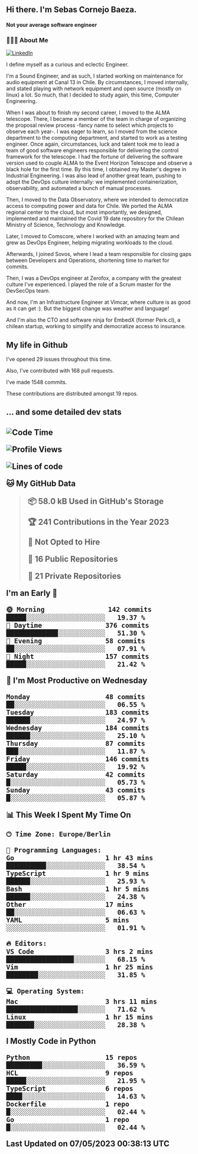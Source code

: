 <h2> Hi there.  I'm Sebas Cornejo Baeza.</h2>
<h4> Not your average software engineer</h4>
<h3> 👨🏻‍💻 About Me </h3>
<a href="http://linkedin.com/in/sebastian-cornejo-baeza/"><img alt="LinkedIn" src="https://img.shields.io/badge/Sebas%20Cornejo%20-informational?style=appveyor&logo=linkedin"></a>


I define myself as a curious and eclectic Engineer.

I'm a Sound Engineer, and as such, I started working on maintenance for audio equipment at Canal 13 in Chile.
By circumstances, I moved internally, and stated playing with network equipment and open source (mostly on linux) 
a lot. So much, that I decided to study again, this time, Computer Engineering.

When I was about to finish my second career, I moved to the ALMA telescope. There, I became a member of the team
in charge of organizing the proposal review process -fancy name to select which projects to observe each year-. 
I was eager to learn, so I moved from the science department to the computing department, and started to work as 
a testing engineer. Once again, circumstances, luck and talent took me to lead a team of good software engineers 
responsible for delivering the control framework for the telescope. I had the fortune of delivering the software
version used to couple ALMA to the Event Horizon Telescope and observe a black hole for the first time.
By this time, I obtained my Master's degree in Industrial Engineering.
I was also lead of another great team, pushing to adopt the DevOps culture internally: we implemented containerization, observability, and automated a bunch of manual processes.

Then, I moved to the Data Observatory, where we intended to democratize access to computing power
and data for Chile. We ported the ALMA regional center to the cloud, but most importantly, we designed, implemented
and maintained the Covid 19 date repository for the Chilean Ministry of Science, Technology and Knowledge.

Later, I moved to Comscore, where I worked with an amazing team and grew as DevOps Engineer, helping migrating workloads to the cloud.

Afterwards, I joined Sovos, where I lead a team responsible for closing gaps between Developers and Operations, shortening time to market for commits.

Then, I was a DevOps engineer at Zerofox, a company with the greatest culture I've experienced. I played the role of a Scrum master for the DevSecOps team.

And now, I'm an Infrastructure Engineer at Vimcar, where culture is as good as it can get :). But the biggest change was weather and language!
 
And I'm also the CTO and software ninja for EmbedX (former Perk.cl), a chilean startup, working to simplify and democratize access to insurance.

<h2> My life in Github </h2>

I've opened 29 issues throughout this time.

Also, I've contributed with 168 pull requests.

I've made 1548 commits.

These contributions are distributed amongst 19 repos.

<h2>... and some detailed dev stats<h2>

<!--START_SECTION:waka-->
![Code Time](http://img.shields.io/badge/Code%20Time-327%20hrs%2052%20mins-blue)

![Profile Views](http://img.shields.io/badge/Profile%20Views-8-blue)

![Lines of code](https://img.shields.io/badge/From%20Hello%20World%20I%27ve%20Written-631.4%20thousand%20lines%20of%20code-blue)

**🐱 My GitHub Data** 

> 📦 58.0 kB Used in GitHub's Storage 
 > 
> 🏆 241 Contributions in the Year 2023
 > 
> 🚫 Not Opted to Hire
 > 
> 📜 16 Public Repositories 
 > 
> 🔑 21 Private Repositories 
 > 
**I'm an Early 🐤** 

```text
🌞 Morning                142 commits         █████░░░░░░░░░░░░░░░░░░░░   19.37 % 
🌆 Daytime                376 commits         █████████████░░░░░░░░░░░░   51.30 % 
🌃 Evening                58 commits          ██░░░░░░░░░░░░░░░░░░░░░░░   07.91 % 
🌙 Night                  157 commits         █████░░░░░░░░░░░░░░░░░░░░   21.42 % 
```
📅 **I'm Most Productive on Wednesday** 

```text
Monday                   48 commits          ██░░░░░░░░░░░░░░░░░░░░░░░   06.55 % 
Tuesday                  183 commits         ██████░░░░░░░░░░░░░░░░░░░   24.97 % 
Wednesday                184 commits         ██████░░░░░░░░░░░░░░░░░░░   25.10 % 
Thursday                 87 commits          ███░░░░░░░░░░░░░░░░░░░░░░   11.87 % 
Friday                   146 commits         █████░░░░░░░░░░░░░░░░░░░░   19.92 % 
Saturday                 42 commits          █░░░░░░░░░░░░░░░░░░░░░░░░   05.73 % 
Sunday                   43 commits          █░░░░░░░░░░░░░░░░░░░░░░░░   05.87 % 
```


📊 **This Week I Spent My Time On** 

```text
🕑︎ Time Zone: Europe/Berlin

💬 Programming Languages: 
Go                       1 hr 43 mins        ██████████░░░░░░░░░░░░░░░   38.54 % 
TypeScript               1 hr 9 mins         ██████░░░░░░░░░░░░░░░░░░░   25.93 % 
Bash                     1 hr 5 mins         ██████░░░░░░░░░░░░░░░░░░░   24.38 % 
Other                    17 mins             ██░░░░░░░░░░░░░░░░░░░░░░░   06.63 % 
YAML                     5 mins              ░░░░░░░░░░░░░░░░░░░░░░░░░   01.91 % 

🔥 Editors: 
VS Code                  3 hrs 2 mins        █████████████████░░░░░░░░   68.15 % 
Vim                      1 hr 25 mins        ████████░░░░░░░░░░░░░░░░░   31.85 % 

💻 Operating System: 
Mac                      3 hrs 11 mins       ██████████████████░░░░░░░   71.62 % 
Linux                    1 hr 15 mins        ███████░░░░░░░░░░░░░░░░░░   28.38 % 
```

**I Mostly Code in Python** 

```text
Python                   15 repos            █████████░░░░░░░░░░░░░░░░   36.59 % 
HCL                      9 repos             █████░░░░░░░░░░░░░░░░░░░░   21.95 % 
TypeScript               6 repos             ████░░░░░░░░░░░░░░░░░░░░░   14.63 % 
Dockerfile               1 repo              █░░░░░░░░░░░░░░░░░░░░░░░░   02.44 % 
Go                       1 repo              █░░░░░░░░░░░░░░░░░░░░░░░░   02.44 % 
```




 Last Updated on 07/05/2023 00:38:13 UTC
<!--END_SECTION:waka-->
